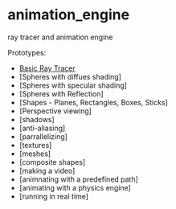 # animation_engine
ray tracer and animation engine

Prototypes:
* [Basic Ray Tracer](1-Basic_Ray_Tracer/README.md)
* [Spheres with diffues shading]
* [Spheres with specular shading]
* [Spheres with Reflection]
* [Shapes - Planes, Rectangles, Boxes, Sticks]
* [Perspective viewing]
* [shadows]
* [anti-aliasing]
* [parrallelizing]
* [textures]
* [meshes]
* [composite shapes]
* [making a video]
* [animnating with a predefined path]
* [animating with a physics engine]
* [running in real time]
